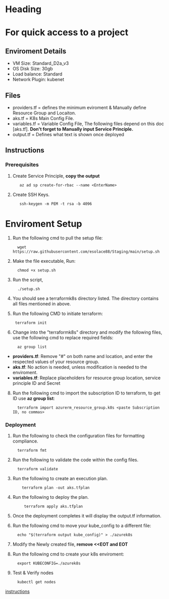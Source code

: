 # Heading
# For quick access to a project

## Enviroment Details

- VM Size: Standard_D2a_v3
- OS Disk Size: 30gb
- Load balance: Standard
- Network Plugin: kubenet 

## Files

- providers.tf = defines the minimum eviroment & Manually define Resource Group and Locaiton.
- aks.tf = K8s Main Config File. 
- variables.tf = Variable Config File, The following files depend on this doc [aks.tf]. **Don't forget to Manually input Service Principle.**
- output.tf = Defines what text is shown once deployed

## Instructions

### Prerequisites
1. Create Service Principle, **copy the output**
   
          az ad sp create-for-rbac --name <EnterName>
   
2. Create SSH Keys.

          ssh-keygen -m PEM -t rsa -b 4096
   
# Enviroment Setup
1. Run the following cmd to pull the setup file:

         wget https://raw.githubusercontent.com/esolace88/Staging/main/setup.sh

2. Make the file executable, Run:

         chmod +x setup.sh

4. Run the script,

         ./setup.sh

5. You should see a terraformk8s directory listed. The directory contains all files mentioned in above.
6.  Run the following CMD to initiate terraform:

         terraform init
    
7. Change into the "terraformk8s" directory and modify the following files, use the following cmd to replace required fields:

         az group list
  
- **providers.tf**: Remove "#" on both name and location, and enter the respected values of your resource group. 
- **aks.tf**: No action is needed, unless modification is needed to the enviroment.
- **variables.tf**: Replace placeholders for resource group location, service principle ID and Secret

8. Run the following cmd to import the subscription ID to terraform, to get ID use **az group list**:

         terraform import azurerm_resource_group.k8s <paste Subscription ID, no commas>

### Deployment 

1. Run the following to check the configuration files for formatting compliance.

         terraform fmt
   
2. Run the following to validate the code within the config files.

         terraform validate
   
3. Run the following to create an execution plan.

           terraform plan -out aks.tfplan
   
4. Run the following to deploy the plan.

            terraform apply aks.tfplan

5. Once the deployment completes it will display the output.tf information.
6. Run the following cmd to move your kube_config to a different file:

         echo "$(terraform output kube_config)" > ./azurek8s
   
7. Modify the Newly created file, **remove <<EOT and EOT**
8. Run the following cmd to create your k8s enviroment:

         export KUBECONFIG=./azurek8s
   
9. Test & Verify nodes

         kubectl get nodes


[instructions](#enviromentsetup)
